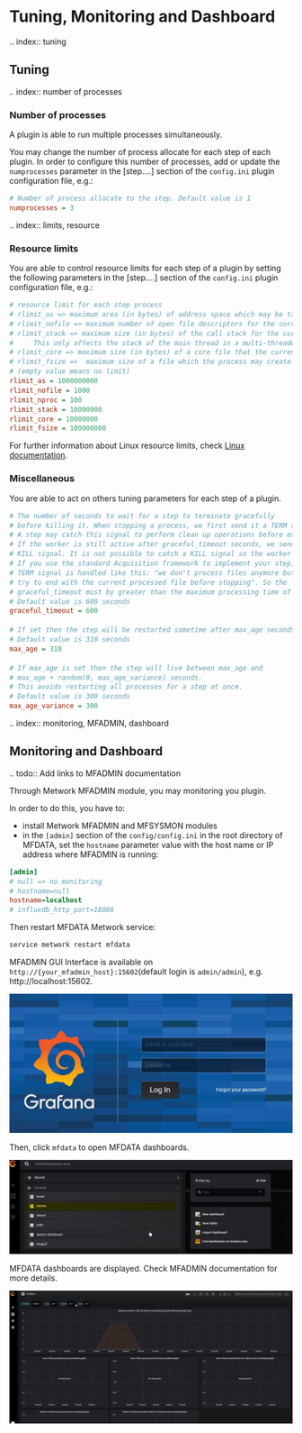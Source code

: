 
# Tuning, Monitoring and Dashboard
.. index:: tuning
## Tuning
.. index:: number of processes
### Number of processes

A plugin is able to run multiple processes simultaneously.

You may change the number of process allocate for each step of each plugin. In order to configure this number of processes, add or update the `numprocesses` parameter in the [step....] section of the `config.ini` plugin configuration file, e.g.:
```cfg
# Number of process allocate to the step. Default value is 1
numprocesses = 3
```
.. index:: limits, resource
### Resource limits

You are able to control resource limits for each step of a plugin by setting the following parameters in the [step....] section of the `config.ini` plugin configuration file, e.g.:

```cfg
# resource limit for each step process
# rlimit_as => maximum area (in bytes) of address space which may be taken by the process.
# rlimit_nofile => maximum number of open file descriptors for the current process.
# rlimit_stack => maximum size (in bytes) of the call stack for the current process.
#     This only affects the stack of the main thread in a multi-threaded process.
# rlimit_core => maximum size (in bytes) of a core file that the current process can create.
# rlimit_fsize =>  maximum size of a file which the process may create.
# (empty value means no limit)
rlimit_as = 1000000000
rlimit_nofile = 1000
rlimit_nproc = 100
rlimit_stack = 10000000
rlimit_core = 10000000
rlimit_fsize = 100000000
```

For further information about Linux resource limits, check [Linux documentation](http://man7.org/linux/man-pages/man2/setrlimit.2.html).

### Miscellaneous

You are able to act on others tuning parameters for each step of a plugin.

```cfg 
# The number of seconds to wait for a step to terminate gracefully
# before killing it. When stopping a process, we first send it a TERM signal.
# A step may catch this signal to perform clean up operations before exiting.
# If the worker is still active after graceful_timeout seconds, we send it a
# KILL signal. It is not possible to catch a KILL signal so the worker will stop.
# If you use the standard Acquisition framework to implement your step, the
# TERM signal is handled like this: "we don't process files anymore but we
# try to end with the current processed file before stopping". So the
# graceful_timeout must by greater than the maximum processing time of one file.
# Default value is 600 seconds
graceful_timeout = 600

# If set then the step will be restarted sometime after max_age seconds.
# Default value is 310 seconds
max_age = 310

# If max_age is set then the step will live between max_age and
# max_age + random(0, max_age_variance) seconds.
# This avoids restarting all processes for a step at once.
# Default value is 300 seconds
max_age_variance = 300
```

.. index:: monitoring, MFADMIN, dashboard
## Monitoring and Dashboard

.. todo:: Add links to MFADMIN documentation

Through Metwork MFADMIN module, you may monitoring you plugin. 

In order to do this, you have to:

- install Metwork MFADMIN and MFSYSMON modules
- in the `[admin]` section of the `config/config.ini` in the root directory of MFDATA, set the `hostname` parameter value with the host name or IP address where MFADMIN is running:
```cfg
[admin]
# null => no monitoring
# hostname=null
hostname=localhost
# influxdb_http_port=18086
```

Then restart MFDATA Metwork service:
```bash
service metwork restart mfdata
```

MFADMIN GUI Interface is available on `http://{your_mfadmin_host}:15602`(default login is `admin/admin`), e.g. http://localhost:15602.

![Grafana login](./images/grafana_login.jpg)

Then, click `mfdata` to open MFDATA dashboards.

![Grafana home](./images/grafana_home.jpg)

MFDATA dashboards are displayed. Check MFADMIN documentation for more details.

![MFDATA dashboards](./images/grafana_mfdata_dashboard.jpg)



